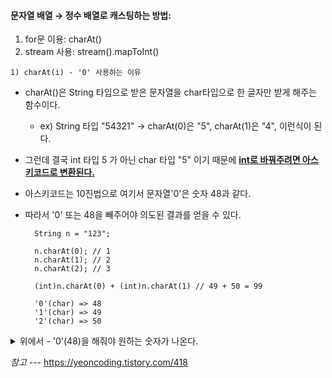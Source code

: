 #### 문자열 배열 → 정수 배열로 캐스팅하는 방법:

1) for문 이용: charAt()
2) stream 사용: stream().mapToInt()

`1) charAt(i) - '0' 사용하는 이유`

- charAt()은 String 타입으로 받은 문자열을 char타입으로 한 글자만 받게 해주는 함수이다.
    * ex) String 타입 "54321" → charAt(0)은 "5", charAt(1)은 "4", 이런식이 된다. 
  
- 그런데 결국 int 타입 5 가 아닌 char 타입 "5" 이기 때문에 <u>**int로 바꿔주려면 아스키코드로 변환된다.**</u>
- 아스키코드는 10진법으로 여기서 문자열'0'은 숫자 48과 같다.
- 따라서 '0' 또는 48을 빼주어야 의도된 결과를 얻을 수 있다.

        String n = "123";

        n.charAt(0); // 1
        n.charAt(1); // 2
        n.charAt(2); // 3

        (int)n.charAt(0) + (int)n.charAt(1) // 49 + 50 = 99

        '0'(char) => 48 
        '1'(char) => 49
        '2'(char) => 50

<details>
<summary> 위에서  - '0'(48)을 해줘야 원하는 숫자가 나온다. </summary>
<div markdown="1">

        n.charAt(0)-'0' = 49-48 = 1
        n.charAt(1)-'0' = 50-48 = 2

</div>
</details>

<cite>참고</cite> --- https://yeoncoding.tistory.com/418 



